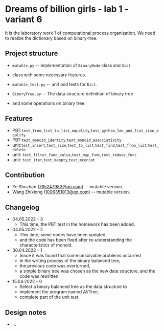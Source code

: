 # Dreams of billion girls - lab 1 - variant 6

It is the laboratory work 1 of computational process organization.
We need to realize the dictionary based on binary-tree.

## Project structure

- `mutable.py` -- implementation of `BinaryNode` class and `Dict`
- class with some necessary features.

- `mutable_test.py` -- unit and tests for `Dict`.

- `BinaryTree.py` -- The data structure definition of binary tree
- and some operations on binary tree.

## Features

- PBT:`test_from_list_to_list_equality`,`test_python_len_and_list_size_equlity`
- PBT:`test_monoid_identity`,`test_monoid_associativity`
- unit:`test_insert`,`test_size`,`test_to_list`,`test_find`,`test_from_list`,`test_delete`
- unit: `test_filter_func_value`,`test_map_func`,`test_reduce_func`
- unit: `test_iter`,`test_mempty`,`test_mconcat`

## Contribution

- Ye Shuzhan (765247983@qq.com) -- mutable version.
- Wang Zhixiong (1006351013@qq.com) -- mutable version.

## Changelog

- 04.05.2022 - 3
  - This time, the PBT test in the homework has been added.
- 04.05.2022 - 2
  - This time, some codes have been updated,
  - and the code has been fixed after re-understanding the characteristics of monoid.
- 30.04.2022 - 1
  - Since it was found that some unsolvable problems occurred
  - in the writing process of the binary balanced tree,
  - the previous code was overturned,
  - a simple binary tree was chosen as the new data structure, and the code was rewritten.
- 15.04.2022 - 0
  - Select a binary balanced tree as the data structure to
  - implement the program named AVTree,
  - complete part of the unit test

## Design notes

- ...
